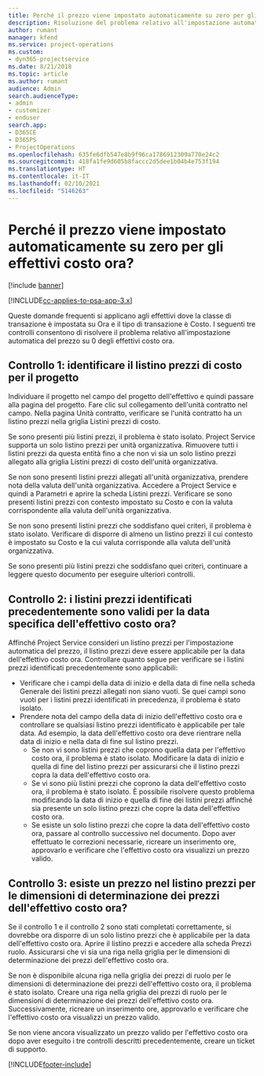 ```yaml
---
title: Perché il prezzo viene impostato automaticamente su zero per gli effettivi costo ora?
description: Risoluzione del problema relativo all'impostazione automatica su zero del prezzo per gli effettivi costo ora.
author: rumant
manager: kfend
ms.service: project-operations
ms.custom:
- dyn365-projectservice
ms.date: 8/21/2018
ms.topic: article
ms.author: rumant
audience: Admin
search.audienceType:
- admin
- customizer
- enduser
search.app:
- D365CE
- D365PS
- ProjectOperations
ms.openlocfilehash: 635fe6dfb547e8b9f96ca1786912309a770e24c2
ms.sourcegitcommit: 418fa1fe9d605b8faccc2d5dee1b04b4e753f194
ms.translationtype: HT
ms.contentlocale: it-IT
ms.lasthandoff: 02/10/2021
ms.locfileid: "5146263"
---
```

# <a name="why-is-the-price-defaulting-to-zero-on-time-cost-actuals"></a>Perché il prezzo viene impostato automaticamente su zero per gli effettivi costo ora?

[!include [banner](../includes/psa-now-project-operations.md)]

[!INCLUDE[cc-applies-to-psa-app-3.x](../includes/cc-applies-to-psa-app-3x.md)]

Queste domande frequenti si applicano agli effettivi dove la classe di transazione è impostata su Ora e il tipo di transazione è Costo. I seguenti tre controlli consentono di risolvere il problema relativo all'impostazione automatica del prezzo su 0 degli effettivi costo ora.
 
## <a name="check-1-identify-the-cost-price-list-for-the-project"></a>Controllo 1: identificare il listino prezzi di costo per il progetto

Individuare il progetto nel campo del progetto dell'effettivo e quindi passare alla pagina del progetto. Fare clic sul collegamento dell'unità contratto nel campo. Nella pagina Unità contratto, verificare se l'unità contratto ha un listino prezzi nella griglia Listini prezzi di costo.

Se sono presenti più listini prezzi, il problema è stato isolato. Project Service supporta un solo listino prezzi per unità organizzativa. Rimuovere tutti i listini prezzi da questa entità fino a che non vi sia un solo listino prezzi allegato alla griglia Listini prezzi di costo dell'unità organizzativa.

Se non sono presenti listini prezzi allegati all'unità organizzativa, prendere nota della valuta dell'unità organizzativa. Accedere a Project Service e quindi a Parametri e aprire la scheda Listini prezzi. Verificare se sono presenti listini prezzi con contesto impostato su Costo e con la valuta corrispondente alla valuta dell'unità organizzativa.
 
Se non sono presenti listini prezzi che soddisfano quei criteri, il problema è stato isolato. Verificare di disporre di almeno un listino prezzi il cui contesto è impostato su Costo e la cui valuta corrisponde alla valuta dell'unità organizzativa.

Se sono presenti più listini prezzi che soddisfano quei criteri, continuare a leggere questo documento per eseguire ulteriori controlli.

## <a name="check-2-are-any-of-the-price-lists-identified-above-valid-for-the-specific-date-of-the-time-cost-actual"></a>Controllo 2: i listini prezzi identificati precedentemente sono validi per la data specifica dell'effettivo costo ora?

Affinché Project Service consideri un listino prezzi per l'impostazione automatica del prezzo, il listino prezzi deve essere applicabile per la data dell'effettivo costo ora. Controllare quanto segue per verificare se i listini prezzi identificati precedentemente sono applicabili:

- Verificare che i campi della data di inizio e della data di fine nella scheda Generale dei listini prezzi allegati non siano vuoti. Se quei campi sono vuoti per i listini prezzi identificati in precedenza, il problema è stato isolato. 
- Prendere nota del campo della data di inizio dell'effettivo costo ora e controllare se qualsiasi listino prezzi identificato è applicabile per tale data. Ad esempio, la data dell'effettivo costo ora deve rientrare nella data di inizio e nella data di fine sul listino prezzi. 
    - Se non vi sono listini prezzi che coprono quella data per l'effettivo costo ora, il problema è stato isolato. Modificare la data di inizio e quella di fine del listino prezzi per assicurarsi che il listino prezzi copra la data dell'effettivo costo ora. 
    - Se vi sono più listini prezzi che coprono la data dell'effettivo costo ora, il problema è stato isolato. È possibile risolvere questo problema modificando la data di inizio e quella di fine dei listini prezzi affinché sia presente un solo listino prezzi che copre la data dell'effettivo costo ora. 
    - Se esiste un solo listino prezzi che copre la data dell'effettivo costo ora, passare al controllo successivo nel documento.
Dopo aver effettuato le correzioni necessarie, ricreare un inserimento ore, approvarlo e verificare che l'effettivo costo ora visualizzi un prezzo valido.

## <a name="check-3-is-there-a-price-in-the-price-list-for-the-pricing-dimensions-on-the-time-cost-actual"></a>Controllo 3: esiste un prezzo nel listino prezzi per le dimensioni di determinazione dei prezzi dell'effettivo costo ora?

Se il controllo 1 e il controllo 2 sono stati completati correttamente, si dovrebbe ora disporre di un solo listino prezzi che è applicabile per la data dell'effettivo costo ora. Aprire il listino prezzi e accedere alla scheda Prezzi ruolo. Assicurarsi che vi sia una riga nella griglia per le dimensioni di determinazione dei prezzi dell'effettivo costo ora.

Se non è disponibile alcuna riga nella griglia dei prezzi di ruolo per le dimensioni di determinazione dei prezzi dell'effettivo costo ora, il problema è stato isolato. Creare una riga nella griglia dei prezzi di ruolo per le dimensioni di determinazione dei prezzi dell'effettivo costo ora. Successivamente, ricreare un inserimento ore, approvarlo e verificare che l'effettivo costo ora visualizzi un prezzo valido.
 
Se non viene ancora visualizzato un prezzo valido per l'effettivo costo ora dopo aver eseguito i tre controlli descritti precedentemente, creare un ticket di supporto.





[!INCLUDE[footer-include](../includes/footer-banner.md)]